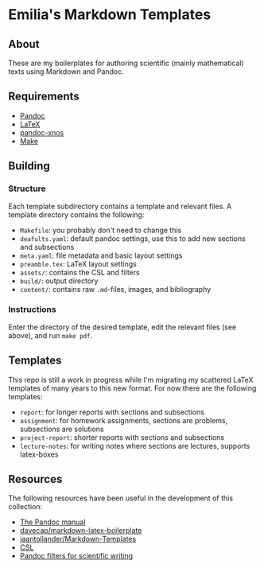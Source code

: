 # Emilia's Markdown Templates

## About
These are my boilerplates for authoring scientific (mainly mathematical) texts using Markdown and Pandoc.

## Requirements
- [Pandoc](https://pandoc.org/)
- [LaTeX](https://www.latex-project.org/)
- [pandoc-xnos](https://github.com/tomduck/pandoc-xnos)
- [Make](https://www.gnu.org/software/make/)

## Building
### Structure
Each template subdirectory contains a template and relevant files.
A template directory contains the following:

- `Makefile`: you probably don't need to change this
- `deafults.yaml`: default pandoc settings, use this to add new sections and subsections
- `meta.yaml`: file metadata and basic layout settings
- `preamble.tex`: LaTeX layout settings
- `assets/`: contains the CSL and filters
- `build/`: output directory
- `content/`: contains raw `.md`-files, images, and bibliography

### Instructions
Enter the directory of the desired template, edit the relevant files (see above), and run `make pdf`.

## Templates
This repo is still a work in progress while I'm migrating my scattered LaTeX templates of many years to this new format.
For now there are the following templates:

- `report`: for longer reports with sections and subsections
- `assignment`: for homework assignments, sections are problems, subsections are solutions
- `project-report`: shorter reports with sections and subsections
- `lecture-notes`: for writing notes where sections are lectures, supports latex-boxes

## Resources
The following resources have been useful in the development of this collection:

- [The Pandoc manual](https://pandoc.org/MANUAL.html#synopsis)
- [davecap/markdown-latex-boilerplate](https://github.com/davecap/markdown-latex-boilerplate)
- [jaantollander/Markdown-Templates](https://github.com/jaantollander/Markdown-Templates)
- [CSL](https://editor.citationstyles.org/about/)
- [Pandoc filters for scientific writing](https://gedenkt.at/blog/scientific-pandoc/)

